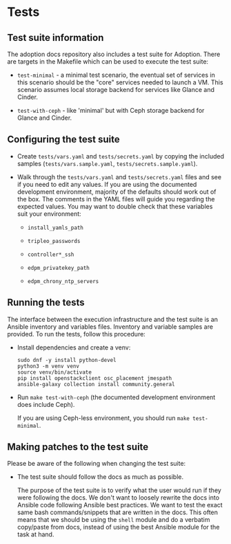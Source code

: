 Tests
=====

## Test suite information

The adoption docs repository also includes a test suite for Adoption.
There are targets in the Makefile which can be used to execute the
test suite:

* `test-minimal` - a minimal test scenario, the eventual set of
  services in this scenario should be the "core" services needed to
  launch a VM. This scenario assumes local storage backend for
  services like Glance and Cinder.

* `test-with-ceph` - like 'minimal' but with Ceph storage backend for
  Glance and Cinder.


## Configuring the test suite

* Create `tests/vars.yaml` and `tests/secrets.yaml` by copying the
  included samples (`tests/vars.sample.yaml`,
  `tests/secrets.sample.yaml`).

* Walk through the `tests/vars.yaml` and `tests/secrets.yaml` files
  and see if you need to edit any values. If you are using the
  documented development environment, majority of the defaults should
  work out of the box. The comments in the YAML files will guide you
  regarding the expected values. You may want to double check that
  these variables suit your environment:

  * `install_yamls_path`

  * `tripleo_passwords`

  * `controller*_ssh`

  * `edpm_privatekey_path`

  * `edpm_chrony_ntp_servers`


## Running the tests

The interface between the execution infrastructure and the test suite
is an Ansible inventory and variables files. Inventory and variable
samples are provided. To run the tests, follow this procedure:

* Install dependencies and create a venv:

  ```
  sudo dnf -y install python-devel
  python3 -m venv venv
  source venv/bin/activate
  pip install openstackclient osc_placement jmespath
  ansible-galaxy collection install community.general
  ```

* Run `make test-with-ceph` (the documented development environment
  does include Ceph).

  If you are using Ceph-less environment, you should run `make
  test-minimal`.


## Making patches to the test suite

Please be aware of the following when changing the test suite:

* The test suite should follow the docs as much as possible.

  The purpose of the test suite is to verify what the user would run
  if they were following the docs. We don't want to loosely rewrite
  the docs into Ansible code following Ansible best practices. We want
  to test the exact same bash commands/snippets that are written in
  the docs. This often means that we should be using the `shell`
  module and do a verbatim copy/paste from docs, instead of using the
  best Ansible module for the task at hand.
